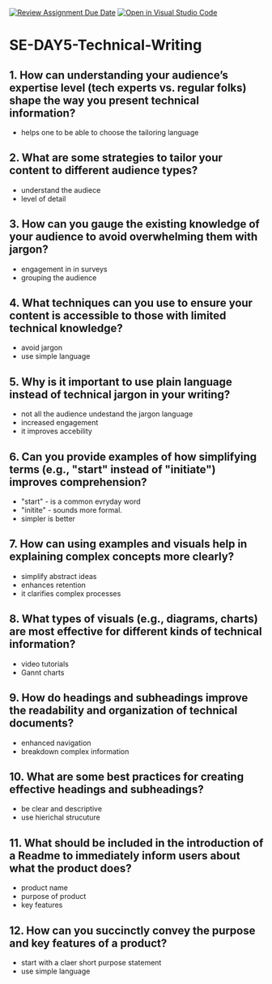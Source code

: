 [![Review Assignment Due Date](https://classroom.github.com/assets/deadline-readme-button-22041afd0340ce965d47ae6ef1cefeee28c7c493a6346c4f15d667ab976d596c.svg)](https://classroom.github.com/a/zsAR-pyY)
[![Open in Visual Studio Code](https://classroom.github.com/assets/open-in-vscode-2e0aaae1b6195c2367325f4f02e2d04e9abb55f0b24a779b69b11b9e10269abc.svg)](https://classroom.github.com/online_ide?assignment_repo_id=17063481&assignment_repo_type=AssignmentRepo)
# SE-DAY5-Technical-Writing
## 1. How can understanding your audience’s expertise level (tech experts vs. regular folks) shape the way you present technical information?
- helps one to be able to choose the tailoring language
## 2. What are some strategies to tailor your content to different audience types?
- understand the audiece
- level of detail
## 3. How can you gauge the existing knowledge of your audience to avoid overwhelming them with jargon?
- engagement in in surveys
- grouping the audience
## 4. What techniques can you use to ensure your content is accessible to those with limited technical knowledge?
- avoid jargon
- use simple language
## 5. Why is it important to use plain language instead of technical jargon in your writing?
- not all the audience undestand the jargon language
- increased engagement
- it improves accebility
## 6. Can you provide examples of how simplifying terms (e.g., "start" instead of "initiate") improves comprehension?
- "start" - is a common evryday word
- "initite" - sounds more formal.
- simpler is better
## 7. How can using examples and visuals help in explaining complex concepts more clearly?
- simplify abstract ideas
- enhances retention
- it clarifies complex processes
## 8. What types of visuals (e.g., diagrams, charts) are most effective for different kinds of technical information?
- video tutorials
- Gannt charts
## 9. How do headings and subheadings improve the readability and organization of technical documents?
- enhanced navigation
- breakdown complex information
## 10. What are some best practices for creating effective headings and subheadings?
- be clear and descriptive
- use hierichal strucuture
## 11. What should be included in the introduction of a Readme to immediately inform users about what the product does?
- product name
- purpose of product
- key features
## 12. How can you succinctly convey the purpose and key features of a product?
- start with a claer short purpose statement
- use simple language
